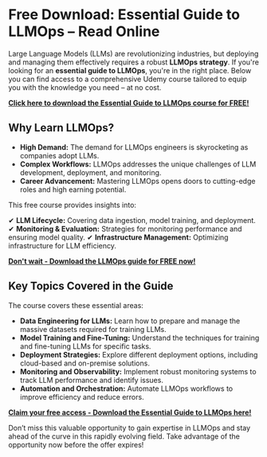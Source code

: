 # Free Download: Essential Guide to LLMOps – Read Online

Large Language Models (LLMs) are revolutionizing industries, but deploying and managing them effectively requires a robust **LLMOps strategy**. If you're looking for an **essential guide to LLMOps**, you're in the right place.  Below you can find access to a comprehensive Udemy course tailored to equip you with the knowledge you need – at no cost.

[**Click here to download the Essential Guide to LLMOps course for FREE!**](https://udemywork.com/essential-guide-to-llmops-read-online)

## Why Learn LLMOps?

*   **High Demand:** The demand for LLMOps engineers is skyrocketing as companies adopt LLMs.
*   **Complex Workflows:** LLMOps addresses the unique challenges of LLM development, deployment, and monitoring.
*   **Career Advancement:** Mastering LLMOps opens doors to cutting-edge roles and high earning potential.

This free course provides insights into:

✔  **LLM Lifecycle:** Covering data ingestion, model training, and deployment.
✔  **Monitoring & Evaluation:** Strategies for monitoring performance and ensuring model quality.
✔  **Infrastructure Management:** Optimizing infrastructure for LLM efficiency.

[**Don't wait - Download the LLMOps guide for FREE now!**](https://udemywork.com/essential-guide-to-llmops-read-online)

## Key Topics Covered in the Guide

The course covers these essential areas:

*   **Data Engineering for LLMs:** Learn how to prepare and manage the massive datasets required for training LLMs.
*   **Model Training and Fine-Tuning:**  Understand the techniques for training and fine-tuning LLMs for specific tasks.
*   **Deployment Strategies:** Explore different deployment options, including cloud-based and on-premise solutions.
*   **Monitoring and Observability:** Implement robust monitoring systems to track LLM performance and identify issues.
*   **Automation and Orchestration:**  Automate LLMOps workflows to improve efficiency and reduce errors.

[**Claim your free access - Download the Essential Guide to LLMOps here!**](https://udemywork.com/essential-guide-to-llmops-read-online)

Don’t miss this valuable opportunity to gain expertise in LLMOps and stay ahead of the curve in this rapidly evolving field. Take advantage of the opportunity now before the offer expires!
